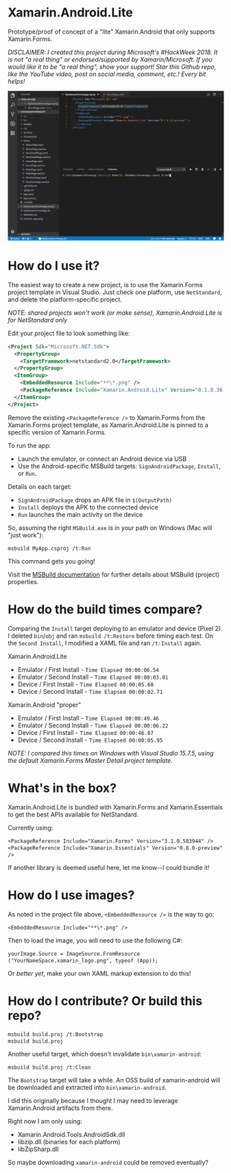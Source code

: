 # Xamarin.Android.Lite

Prototype/proof of concept of a "lite" Xamarin.Android that only
supports Xamarin.Forms.

_DISCLAIMER: I created this project during Microsoft's #HackWeek 2018.
It is not "a real thing" or endorsed/supported by Xamarin/Microsoft.
If you would like it to be "a real thing", show your support! Star
this Github repo, like the YouTube video, post on social media,
comment, etc.! Every bit helps!_

![Xamarin.Android.Lite](docs/Xamarin.Android.Lite.gif)

# How do I use it?

The easiest way to create a new project, is to use the Xamarin.Forms
project template in Visual Studio. Just check one platform, use
`NetStandard`, and delete the platform-specific project.

_NOTE: shared projects won't work (or make sense),
Xamarin.Android.Lite is for NetStandard only_

Edit your project file to look something like:
```xml
<Project Sdk="Microsoft.NET.Sdk">
  <PropertyGroup>
    <TargetFramework>netstandard2.0</TargetFramework>
  </PropertyGroup>
  <ItemGroup>
    <EmbeddedResource Include="**\*.png" />
    <PackageReference Include="Xamarin.Android.Lite" Version="0.1.0.36-preview" />
  </ItemGroup>
</Project>
```

Remove the existing `<PackageReference />` to Xamarin.Forms from the
Xamarin.Forms project template, as Xamarin.Android.Lite is pinned to a
specific version of Xamarin.Forms.

To run the app:
- Launch the emulator, or connect an Android device via USB
- Use the Android-specific MSBuild targets: `SignAndroidPackage`,
  `Install`, or `Run`.

Details on each target:
- `SignAndroidPackage` drops an APK file in `$(OutputPath)`
- `Install` deploys the APK to the connected device
- `Run` launches the main activity on the device

So, assuming the right `MSBuild.exe` is in your path on Windows (Mac
will "just work"):

    msbuild MyApp.csproj /t:Run

This command gets you going!

Visit the [MSBuild documentation](docs/MSBuild.md) for further details
about MSBuild (project) properties.

# How do the build times compare?

Comparing the `Install` target deploying to an emulator and device
(Pixel 2). I deleted `bin`/`obj` and ran `msbuild /t:Restore` before
timing each test. On the `Second Install`, I modified a XAML file and
ran `/t:Install` again.

Xamarin.Android.Lite
- Emulator / First Install - `Time Elapsed 00:00:06.54`
- Emulator / Second Install - `Time Elapsed 00:00:03.01`
- Device / First Install - `Time Elapsed 00:00:05.60`
- Device / Second Install - `Time Elapsed 00:00:02.71`

Xamarin.Android "proper"
- Emulator / First Install - `Time Elapsed 00:00:49.46`
- Emulator / Second Install - `Time Elapsed 00:00:06.22`
- Device / First Install - `Time Elapsed 00:00:46.87`
- Device / Second Install - `Time Elapsed 00:00:05.95`

_NOTE: I compared this times on Windows with Visual Studio 15.7.5,
using the default Xamarin.Forms Master Detail project template._

# What's in the box?

Xamarin.Android.Lite is bundled with Xamarin.Forms and
Xamarin.Essentials to get the best APIs available for NetStandard.

Currently using:

    <PackageReference Include="Xamarin.Forms" Version="3.1.0.583944" />
    <PackageReference Include="Xamarin.Essentials" Version="0.8.0-preview" />

If another library is deemed useful here, let me know--I could bundle
it!

# How do I use images?

As noted in the project file above, `<EmbeddedResource />` is the way
to go:

    <EmbeddedResource Include="**\*.png" />

Then to load the image, you will need to use the following C#:

    yourImage.Source = ImageSource.FromResource ("YourNameSpace.xamarin_logo.png", typeof (App));

Or *better yet*, make your own XAML markup extension to do this!

# How do I contribute? Or build this repo?

    msbuild build.proj /t:Bootstrap
    msbuild build.proj

Another useful target, which doesn't invalidate `bin\xamarin-android`:

    msbuild build.proj /t:Clean

The `Bootstrap` target will take a while. An OSS build of
xamarin-android will be downloaded and extracted into
`bin\xamarin-android`.

I did this originally because I thought I may need to leverage
Xamarin.Android artifacts from there.

Right now I am only using:
- Xamarin.Android.Tools.AndroidSdk.dll
- libzip.dll (binaries for each platform)
- libZipSharp.dll

So maybe downloading `xamarin-android` could be removed eventually?